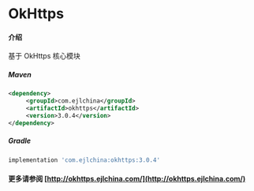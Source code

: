 # OkHttps

#### 介绍

基于 OkHttps 核心模块


##### Maven

```xml
<dependency>
     <groupId>com.ejlchina</groupId>
     <artifactId>okhttps</artifactId>
     <version>3.0.4</version>
</dependency>
```

##### Gradle

```groovy
implementation 'com.ejlchina:okhttps:3.0.4'
```

#### 更多请参阅 [http://okhttps.ejlchina.com/](http://okhttps.ejlchina.com/)
